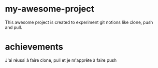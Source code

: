 # my-awesome-project
This awesome project is created to experiment git notions like clone, push and pull.

# achievements
J'ai réussi à faire clone, pull et je m'apprête à faire push
